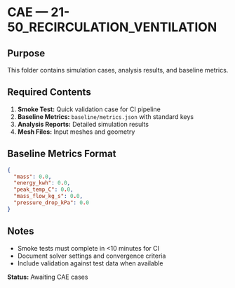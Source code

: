 # CAE — 21-50_RECIRCULATION_VENTILATION

## Purpose
This folder contains simulation cases, analysis results, and baseline metrics.

## Required Contents
1. **Smoke Test:** Quick validation case for CI pipeline
2. **Baseline Metrics:** `baseline/metrics.json` with standard keys
3. **Analysis Reports:** Detailed simulation results
4. **Mesh Files:** Input meshes and geometry

## Baseline Metrics Format
```json
{
  "mass": 0.0,
  "energy_kwh": 0.0,
  "peak_temp_C": 0.0,
  "mass_flow_kg_s": 0.0,
  "pressure_drop_kPa": 0.0
}
```

## Notes
- Smoke tests must complete in <10 minutes for CI
- Document solver settings and convergence criteria
- Include validation against test data when available

**Status:** Awaiting CAE cases
